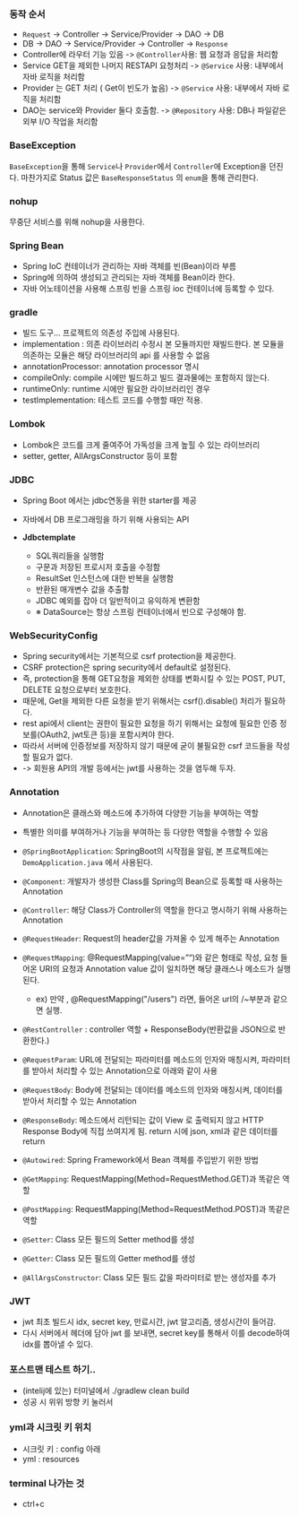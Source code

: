 ### 동작 순서
- `Request` -> Controller -> Service/Provider -> DAO -> DB
- DB -> DAO -> Service/Provider -> Controller -> `Response`
- Controller에 라우터 기능 있음 -> `@Controller`사용: 웹 요청과 응답을 처리함
- Service GET을 제외한 나머지 RESTAPI 요청처리 -> `@Service` 사용: 내부에서 자바 로직을 처리함 
- Provider 는 GET 처리 ( Get이 빈도가 높음)  -> `@Service` 사용: 내부에서 자바 로직을 처리함
- DAO는 service와 Provider 둘다 호출함.  -> `@Repository` 사용: DB나 파일같은 외부 I/O 작업을 처리함


### BaseException
`BaseException`을 통해 `Service`나 `Provider`에서 `Controller`에 Exception을 던진다. 마찬가지로 Status 값은 `BaseResponseStatus` 의 `enum`을 통해 관리한다.


### nohup
무중단 서비스를 위해 nohup을 사용한다.


### Spring Bean
- Spring IoC 컨테이너가 관리하는 자바 객체를 빈(Bean)이라 부름
- Spring에 의하여 생성되고 관리되는 자바 객체를 Bean이라 한다.
- 자바 어노테이션을 사용해 스프링 빈을 스프링 ioc 컨테이너에 등록할 수 있다.


### gradle 
- 빌드 도구... 프로젝트의 의존성 주입에 사용된다.
- implementation : 의존 라이브러리 수정시 본 모듈까지만 재빌드한다.
본 모듈을 의존하는 모듈은 해당 라이브러리의 api 를 사용할 수 없음
- annotationProcessor: annotation processor 명시
- compileOnly: compile 시에만 빌드하고 빌드 결과물에는 포함하지 않는다.
- runtimeOnly: runtime 시에만 필요한 라이브러리인 경우
- testImplementation: 테스트 코드를 수행할 때만 적용.


### Lombok
- Lombok은 코드를 크게 줄여주어 가독성을 크게 높힐 수 있는 라이브러리
- setter, getter, AllArgsConstructor 등이 포함


### JDBC
- Spring Boot 에서는 jdbc연동을 위한 starter를 제공
- 자바에서 DB 프로그래밍을 하기 위해 사용되는 API

- **Jdbctemplate**
  - SQL쿼리들을 실행함
  - 구문과 저장된 프로시저 호출을 수정함
  - ResultSet 인스턴스에 대한 반복을 실행함
  - 반환된 매개변수 값을 추출함
  - JDBC 예외를 잡아 더 일반적이고 유익하게 변환함
  - ※ DataSource는 항상 스프링 컨테이너에서 빈으로 구성해야 함.


### WebSecurityConfig
- Spring security에서는 기본적으로 csrf protection을 제공한다.
- CSRF protection은 spring security에서 default로 설정된다. 
- 즉, protection을 통해 GET요청을 제외한 상태를 변화시킬 수 있는 POST, PUT, DELETE 요청으로부터 보호한다.
- 때문에, Get을 제외한 다른 요청을 받기 위해서는 csrf().disable() 처리가 필요하다.
- rest api에서 client는 권한이 필요한 요청을 하기 위해서는 요청에 필요한 인증 정보를(OAuth2, jwt토큰 등)을 포함시켜야 한다. 
- 따라서 서버에 인증정보를 저장하지 않기 때문에 굳이 불필요한 csrf 코드들을 작성할 필요가 없다.
- -> 회원용 API의 개발 등에서는 jwt를 사용하는 것을 염두해 두자.


### Annotation
- Annotation은 클래스와 메소드에 추가하여 다양한 기능을 부여하는 역할
- 특별한 의미를 부여하거나 기능을 부여하는 등 다양한 역할을 수행할 수 있음

- `@SpringBootApplication`: SpringBoot의 시작점을 알림, 본 프로젝트에는 `DemoApplication.java` 에서 사용된다.
- `@Component`: 개발자가 생성한 Class를 Spring의 Bean으로 등록할 때 사용하는 Annotation
- `@Controller`: 해당 Class가 Controller의 역할을 한다고 명시하기 위해 사용하는 Annotation
- `@RequestHeader`: Request의 header값을 가져올 수 있게 해주는 Annotation
- `@RequestMapping`: @RequestMapping(value=”“)와 같은 형태로 작성, 요청 들어온 URI의 요청과 Annotation value 값이 일치하면 해당 클래스나 메소드가 실행된다.
  - ex) 만약 , @RequestMapping("/users") 라면, 들어온 url의 /~부분과 같으면 실행.
- `@RestController` : controller 역할 + ResponseBody(반환값을 JSON으로 반환한다.)
- `@RequestParam`: URL에 전달되는 파라미터를 메소드의 인자와 매칭시켜, 파라미터를 받아서 처리할 수 있는 Annotation으로 아래와 같이 사용
- `@RequestBody`: Body에 전달되는 데이터를 메소드의 인자와 매칭시켜, 데이터를 받아서 처리할 수 있는 Annotation
- `@ResponseBody`: 메소드에서 리턴되는 값이 View 로 출력되지 않고 HTTP Response Body에 직접 쓰여지게 됨. return 시에 json, xml과 같은 데이터를 return
- `@Autowired`: Spring Framework에서 Bean 객체를 주입받기 위한 방법
- `@GetMapping`: RequestMapping(Method=RequestMethod.GET)과 똑같은 역할
- `@PostMapping`: RequestMapping(Method=RequestMethod.POST)과 똑같은 역할

- `@Setter`: Class 모든 필드의 Setter method를 생성
- `@Getter`: Class 모든 필드의 Getter method를 생성
- `@AllArgsConstructor`: Class 모든 필드 값을 파라미터로 받는 생성자를 추가

### JWT
- jwt 최초 빌드시 idx, secret key, 만료시간, jwt 알고리즘, 생성시간이 들어감.
- 다시 서버에서 헤더에 담아 jwt 를 보내면, secret key를 통해서 이를 decode하여 idx를 뽑아낼 수 있다.

### 포스트맨 테스트 하기.. 
- (intelij에 있는) 터미널에서  ./gradlew clean build
- 성공 시 위위 방향 키 눌러서  

### yml과 시크릿 키 위치
- 시크릿 키 : config 아래
- yml : resources

### terminal 나가는 것
- ctrl+c
